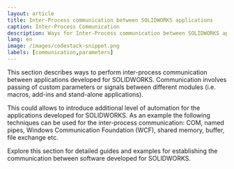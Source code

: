 ```yaml
---
layout: article
title: Inter-Process communication between SOLIDWORKS applications
caption: Inter-Process Communication
description: Ways for Inter-Process communication between SOLIDWORKS applications (macros, add-ins, stand-alone application)
lang: en
image: /images/codestack-snippet.png
labels: [communication,parameters]
---
```

This section describes ways to perform inter-process communication between applications developed for SOLIDWORKS. Communication involves passing of custom parameters or signals between different modules (i.e. macros, add-ins and stand-alone applications).

This could allows to introduce additional level of automation for the applications developed for SOLIDWORKS. As an example the following techniques can be used for the inter-process communication: COM, named pipes, Windows Communication Foundation (WCF), shared memory, buffer, file exchange etc.

Explore this section for detailed guides and examples for establishing the communication between software developed for SOLIDWORKS.